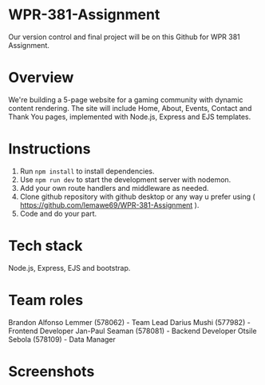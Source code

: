 # WPR-381-Assignment
Our version control and final project will be on this Github for WPR 381 Assignment.

# Overview
We're building a 5-page website for a gaming community with dynamic content rendering. The site will include Home, About, Events, Contact and Thank You pages, implemented with Node.js, Express and EJS templates.

# Instructions
1. Run `npm install` to install dependencies.
2. Use `npm run dev` to start the development server with nodemon.
3. Add your own route handlers and middleware as needed.
4. Clone github repository with github desktop or any way u prefer using ( https://github.com/lemawe69/WPR-381-Assignment ).
5. Code and do your part.

# Tech stack
Node.js, Express, EJS and bootstrap.

# Team roles
Brandon Alfonso Lemmer (578062) - Team Lead
Darius Mushi (577982) - Frontend Developer
Jan-Paul Seaman (578081) - Backend Developer
Otsile Sebola (578109) - Data Manager

# Screenshots
